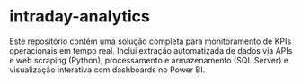 # intraday-analytics
Este repositório contém uma solução completa para monitoramento de KPIs operacionais em tempo real. Inclui extração automatizada de dados via APIs e web scraping (Python), processamento e armazenamento (SQL Server) e visualização interativa com dashboards no Power BI.
